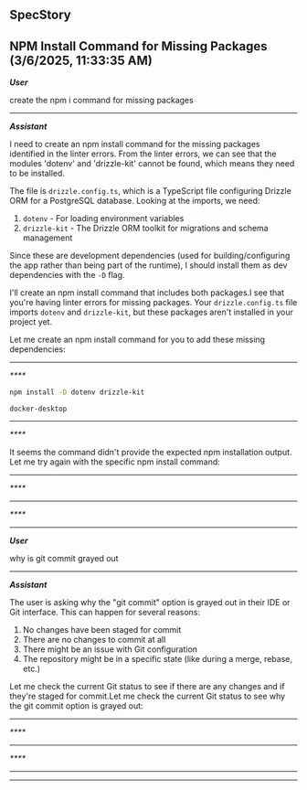 ## SpecStory

## NPM Install Command for Missing Packages (3/6/2025, 11:33:35 AM)

_**User**_

create the npm i command for missing packages

---

_**Assistant**_

<think>I need to create an npm install command for the missing packages identified in the linter errors. From the linter errors, we can see that the modules 'dotenv' and 'drizzle-kit' cannot be found, which means they need to be installed.

The file is `drizzle.config.ts`, which is a TypeScript file configuring Drizzle ORM for a PostgreSQL database. Looking at the imports, we need:

1. `dotenv` - For loading environment variables
2. `drizzle-kit` - The Drizzle ORM toolkit for migrations and schema management

Since these are development dependencies (used for building/configuring the app rather than being part of the runtime), I should install them as dev dependencies with the `-D` flag.

I'll create an npm install command that includes both packages.</think>I see that you're having linter errors for missing packages. Your `drizzle.config.ts` file imports `dotenv` and `drizzle-kit`, but these packages aren't installed in your project yet.

Let me create an npm install command for you to add these missing dependencies:

---

_****_

```bash
npm install -D dotenv drizzle-kit
```

```
docker-desktop
```

---

_****_

It seems the command didn't provide the expected npm installation output. Let me try again with the specific npm install command:

---

_****_



---

_****_



---

_**User**_

why is git commit grayed out

---

_**Assistant**_

<think>The user is asking why the "git commit" option is grayed out in their IDE or Git interface. This can happen for several reasons:

1. No changes have been staged for commit
2. There are no changes to commit at all
3. There might be an issue with Git configuration
4. The repository might be in a specific state (like during a merge, rebase, etc.)

Let me check the current Git status to see if there are any changes and if they're staged for commit.</think>Let me check the current Git status to see why the git commit option is grayed out:

---

_****_



---

_****_



---



---

